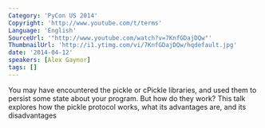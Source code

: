 ```yaml
---
Category: 'PyCon US 2014'
Copyright: 'http://www.youtube.com/t/terms'
Language: 'English'
SourceUrl: '"http://www.youtube.com/watch?v=7KnfGDajDQw"'
ThumbnailUrl: 'http://i1.ytimg.com/vi/7KnfGDajDQw/hqdefault.jpg'
date: '2014-04-12'
speakers: [Alex Gaynor]
tags: []
---
```

You may have encountered the pickle or cPickle libraries, and used them to persist some state about your program. But how do they work? This talk explores how the pickle protocol works, what its advantages are, and its disadvantages